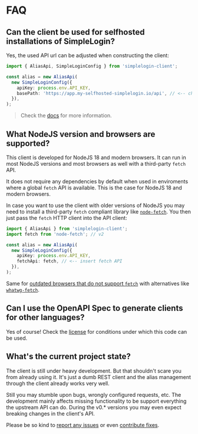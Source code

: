 # FAQ

## Can the client be used for selfhosted installations of SimpleLogin?

Yes, the used API url can be adjusted when constructing the client:

```typescript
import { AliasApi, SimpleLoginConfig } from 'simplelogin-client';

const alias = new AliasApi(
  new SimpleLoginConfig({
    apiKey: process.env.API_KEY,
    basePath: 'https://app.my-selfhosted-simplelogin.io/api', // <-- change me
  }),
);
```

> Check the [docs](https://kennethwussmann.github.io/simplelogin-client/typedoc/classes/SimpleLogin.BaseAPI.html#constructor) for more information.

## What NodeJS version and browsers are supported?

This client is developed for NodeJS 18 and modern browsers.
It can run in most NodeJS versions and most browsers as well with a third-party `fetch` API.

It does not require any dependencies by default when used in enviroments where a global `fetch` API is available. This is the case for NodeJS 18 and modern browsers.

In case you want to use the client with older versions of NodeJS you may need to install a third-party `fetch` compliant library like [`node-fetch`](https://www.npmjs.com/package/node-fetch). You then just pass the `fetch` HTTP client into the API client:

```typescript
import { AliasApi } from 'simplelogin-client';
import fetch from 'node-fetch'; // v2

const alias = new AliasApi(
  new SimpleLoginConfig({
    apiKey: process.env.API_KEY,
    fetchApi: fetch, // <-- insert fetch API
  }),
);
```

Same for [outdated browsers that do not support `fetch`](https://caniuse.com/fetch) with alternatives like [`whatwg-fetch`](https://github.com/github/fetch).

## Can I use the OpenAPI Spec to generate clients for other languages?

Yes of course! Check the [license](../LICENSE) for conditions under which this code can be used.

## What's the current project state?

The client is still under heavy development. But that shouldn't scare you from already using it. It's just a dumb REST client and the alias management through the client already works very well.

Still you may stumble upon bugs, wrongly configured requests, etc. The development mainly affects missing functionality to be support everything the upstream API can do. During the v0.\* versions you may even expect breaking changes in the client's API.

Please be so kind to [report any issues](https://github.com/KennethWussmann/simplelogin-client/issues) or even [contribute fixes](./development.md).
